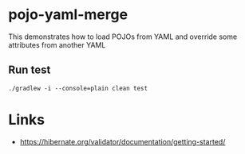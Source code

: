 # pojo-yaml-merge
This demonstrates how to load POJOs from YAML and override some attributes from another YAML

## Run test
```
./gradlew -i --console=plain clean test
```

# Links
- https://hibernate.org/validator/documentation/getting-started/


